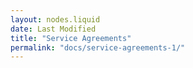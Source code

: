 ```yaml
---
layout: nodes.liquid
date: Last Modified
title: "Service Agreements"
permalink: "docs/service-agreements-1/"
---
```

